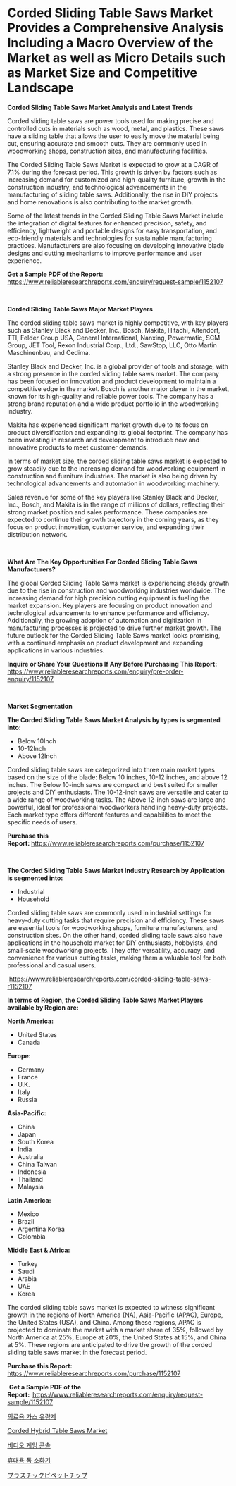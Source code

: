 <p><h1>Corded Sliding Table Saws Market Provides a Comprehensive Analysis Including a Macro Overview of the Market as well as Micro Details such as Market Size and Competitive Landscape</h1></p><p><strong>Corded Sliding Table Saws Market Analysis and Latest Trends</strong></p>
<p><p>Corded sliding table saws are power tools used for making precise and controlled cuts in materials such as wood, metal, and plastics. These saws have a sliding table that allows the user to easily move the material being cut, ensuring accurate and smooth cuts. They are commonly used in woodworking shops, construction sites, and manufacturing facilities.</p><p>The Corded Sliding Table Saws Market is expected to grow at a CAGR of 7.1% during the forecast period. This growth is driven by factors such as increasing demand for customized and high-quality furniture, growth in the construction industry, and technological advancements in the manufacturing of sliding table saws. Additionally, the rise in DIY projects and home renovations is also contributing to the market growth.</p><p>Some of the latest trends in the Corded Sliding Table Saws Market include the integration of digital features for enhanced precision, safety, and efficiency, lightweight and portable designs for easy transportation, and eco-friendly materials and technologies for sustainable manufacturing practices. Manufacturers are also focusing on developing innovative blade designs and cutting mechanisms to improve performance and user experience.</p></p>
<p><strong>Get a Sample PDF of the Report:&nbsp;</strong> <a href="https://www.reliableresearchreports.com/enquiry/request-sample/1152107">https://www.reliableresearchreports.com/enquiry/request-sample/1152107</a></p>
<p>&nbsp;</p>
<p><strong>Corded Sliding Table Saws Major Market Players</strong></p>
<p><p>The corded sliding table saws market is highly competitive, with key players such as Stanley Black and Decker, Inc., Bosch, Makita, Hitachi, Altendorf, TTI, Felder Group USA, General International, Nanxing, Powermatic, SCM Group, JET Tool, Rexon Industrial Corp., Ltd., SawStop, LLC, Otto Martin Maschinenbau, and Cedima.</p><p>Stanley Black and Decker, Inc. is a global provider of tools and storage, with a strong presence in the corded sliding table saws market. The company has been focused on innovation and product development to maintain a competitive edge in the market. Bosch is another major player in the market, known for its high-quality and reliable power tools. The company has a strong brand reputation and a wide product portfolio in the woodworking industry.</p><p>Makita has experienced significant market growth due to its focus on product diversification and expanding its global footprint. The company has been investing in research and development to introduce new and innovative products to meet customer demands.</p><p>In terms of market size, the corded sliding table saws market is expected to grow steadily due to the increasing demand for woodworking equipment in construction and furniture industries. The market is also being driven by technological advancements and automation in woodworking machinery.</p><p>Sales revenue for some of the key players like Stanley Black and Decker, Inc., Bosch, and Makita is in the range of millions of dollars, reflecting their strong market position and sales performance. These companies are expected to continue their growth trajectory in the coming years, as they focus on product innovation, customer service, and expanding their distribution network.</p></p>
<p>&nbsp;</p>
<p><strong>What Are The Key Opportunities For Corded Sliding Table Saws Manufacturers?</strong></p>
<p><p>The global Corded Sliding Table Saws market is experiencing steady growth due to the rise in construction and woodworking industries worldwide. The increasing demand for high precision cutting equipment is fueling the market expansion. Key players are focusing on product innovation and technological advancements to enhance performance and efficiency. Additionally, the growing adoption of automation and digitization in manufacturing processes is projected to drive further market growth. The future outlook for the Corded Sliding Table Saws market looks promising, with a continued emphasis on product development and expanding applications in various industries.</p></p>
<p><strong>Inquire or Share Your Questions If Any Before Purchasing This Report:</strong> <a href="https://www.reliableresearchreports.com/enquiry/pre-order-enquiry/1152107">https://www.reliableresearchreports.com/enquiry/pre-order-enquiry/1152107</a></p>
<p>&nbsp;</p>
<p><strong>Market Segmentation</strong></p>
<p><strong>The Corded Sliding Table Saws Market Analysis by types is segmented into:</strong></p>
<p><ul><li>Below 10Inch</li><li>10-12Inch</li><li>Above 12Inch</li></ul></p>
<p><p>Corded sliding table saws are categorized into three main market types based on the size of the blade: Below 10 inches, 10-12 inches, and above 12 inches. The Below 10-inch saws are compact and best suited for smaller projects and DIY enthusiasts. The 10-12-inch saws are versatile and cater to a wide range of woodworking tasks. The Above 12-inch saws are large and powerful, ideal for professional woodworkers handling heavy-duty projects. Each market type offers different features and capabilities to meet the specific needs of users.</p></p>
<p><strong>Purchase this Report:&nbsp;</strong><a href="https://www.reliableresearchreports.com/purchase/1152107">https://www.reliableresearchreports.com/purchase/1152107</a></p>
<p>&nbsp;</p>
<p><strong>The Corded Sliding Table Saws Market Industry Research by Application is segmented into:</strong></p>
<p><ul><li>Industrial</li><li>Household</li></ul></p>
<p><p>Corded sliding table saws are commonly used in industrial settings for heavy-duty cutting tasks that require precision and efficiency. These saws are essential tools for woodworking shops, furniture manufacturers, and construction sites. On the other hand, corded sliding table saws also have applications in the household market for DIY enthusiasts, hobbyists, and small-scale woodworking projects. They offer versatility, accuracy, and convenience for various cutting tasks, making them a valuable tool for both professional and casual users.</p></p>
<p><a href="https://www.reliableresearchreports.com/corded-sliding-table-saws-r1152107">&nbsp;https://www.reliableresearchreports.com/corded-sliding-table-saws-r1152107</a></p>
<p><strong>In terms of Region, the Corded Sliding Table Saws Market Players available by Region are:</strong></p>
<p>
    <p> <strong> North America: </strong>
        <ul>
            <li>United States</li>
            <li>Canada</li>
        </ul>
        </p> 
    <p> <strong> Europe: </strong>
        <ul>
            <li>Germany</li>
            <li>France</li>
            <li>U.K.</li>
            <li>Italy</li>
            <li>Russia</li>
        </ul>
        </p> 
    <p> <strong> Asia-Pacific: </strong>
        <ul>
            <li>China</li>
            <li>Japan</li>
            <li>South Korea</li>
            <li>India</li>
            <li>Australia</li>
            <li>China Taiwan</li>
            <li>Indonesia</li>
            <li>Thailand</li>
            <li>Malaysia</li>
        </ul>
        </p> 
    <p> <strong> Latin America: </strong>
        <ul>
            <li>Mexico</li>
            <li>Brazil</li>
            <li>Argentina Korea</li>
            <li>Colombia</li>
        </ul>
        </p> 
    <p> <strong> Middle East & Africa: </strong>
        <ul>
            <li>Turkey</li>
            <li>Saudi</li>
            <li>Arabia</li>
            <li>UAE</li>
            <li>Korea</li>
        </ul>
    </p>
    </p>
<p><p>The corded sliding table saws market is expected to witness significant growth in the regions of North America (NA), Asia-Pacific (APAC), Europe, the United States (USA), and China. Among these regions, APAC is projected to dominate the market with a market share of 35%, followed by North America at 25%, Europe at 20%, the United States at 15%, and China at 5%. These regions are anticipated to drive the growth of the corded sliding table saws market in the forecast period.</p></p>
<p><strong>Purchase this Report: </strong><a href="https://www.reliableresearchreports.com/purchase/1152107">https://www.reliableresearchreports.com/purchase/1152107</a></p>
<p>&nbsp;<strong>Get a Sample PDF of the Report:&nbsp;&nbsp;</strong><a href="https://www.reliableresearchreports.com/enquiry/request-sample/1152107">https://www.reliableresearchreports.com/enquiry/request-sample/1152107</a></p>
<p><strong></strong></p>
<p><p><a href="https://medium.com/@daveblock56/%EC%9D%98%EB%A3%8C-%EA%B0%80%EC%8A%A4-%ED%94%8C%EB%A1%9C%EB%AF%B8%ED%84%B0-%EC%8B%9C%EC%9E%A5-2031%EB%85%84%EA%B9%8C%EC%A7%80%EC%9D%98-%ED%8A%B8%EB%A0%8C%EB%93%9C-%EC%98%88%EC%B8%A1-%EB%B0%8F-%EA%B2%BD%EC%9F%81-%EB%B6%84%EC%84%9D-c6394f854196">의료용 가스 유량계</a></p><p><a href="https://github.com/timeliteaut/Market-Research-Report-List-2/blob/main/corded-hybrid-table-saws-market.md">Corded Hybrid Table Saws Market</a></p><p><a href="https://github.com/durgin521/Market-Research-Report-List-1/blob/main/293875539213.md">비디오 게임 콘솔</a></p><p><a href="https://medium.com/@felipegrrady654556/%ED%9C%B4%EB%8C%80%EC%9A%A9-%ED%8F%BC-%EC%86%8C%ED%99%94%EA%B8%B0-%EC%8B%9C%EC%9E%A5-%EB%B3%B4%EA%B3%A0%EC%84%9C%EA%B0%80-%EC%9D%B4-%EC%8B%9C%EC%9E%A5%EC%9D%98-%EC%B5%9C%EC%8B%A0-%ED%8A%B8%EB%A0%8C%EB%93%9C%EC%99%80-%EC%84%B1%EC%9E%A5-%EA%B8%B0%ED%9A%8C%EB%A5%BC-%EB%B0%9D%ED%98%80%EC%A4%8D%EB%8B%88%EB%8B%A4-f3b62a3b0df8">휴대용 폼 소화기</a></p><p><a href="https://github.com/RudyBoyer2017/Market-Research-Report-List-1/blob/main/904129042699.md">プラスチックピペットチップ</a></p></p>